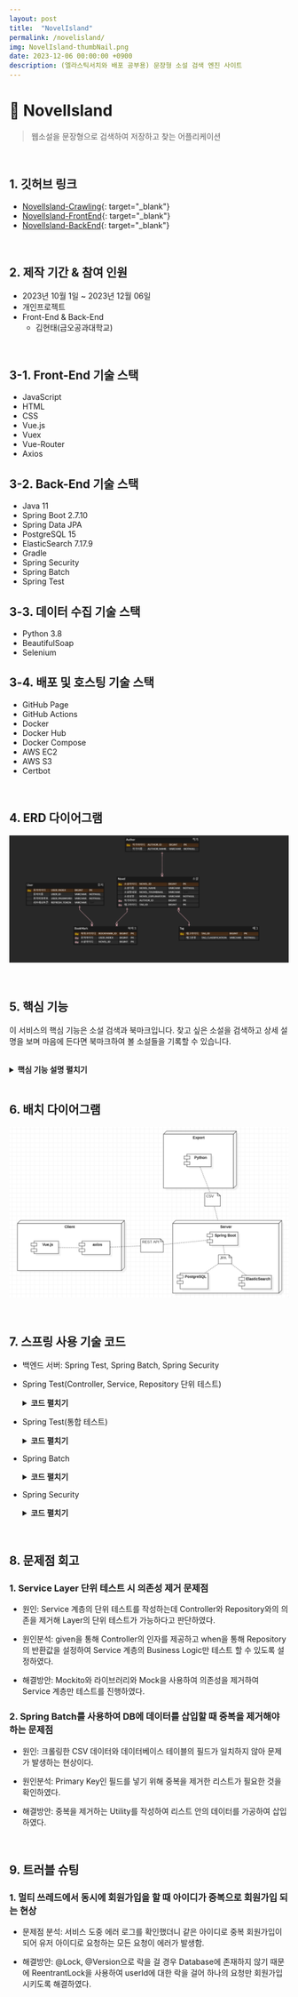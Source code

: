```yaml
---
layout: post
title:  "NovelIsland"
permalink: /novelisland/
img: NovelIsland-thumbNail.png
date: 2023-12-06 00:00:00 +0900
description: (엘라스틱서치와 배포 공부용) 문장형 소설 검색 엔진 사이트
---
```


# :pushpin: NovelIsland
> 웹소설을 문장형으로 검색하여 저장하고 찾는 어플리케이션

<br>

## 1. 깃허브 링크
- [NovelIsland-Crawling](https://github.com/kimgusxo/NovelIsland-Crawling){: target="_blank"}
- [NovelIsland-FrontEnd](https://github.com/kimgusxo/NovelIsland-FrontEnd){: target="_blank"}
- [NovelIsland-BackEnd](https://github.com/kimgusxo/NovelIsland-BackEnd){: target="_blank"}

<br>

## 2. 제작 기간 & 참여 인원
- 2023년 10월 1일 ~ 2023년 12월 06일
- 개인프로젝트
- Front-End & Back-End
  - 김현태(금오공과대학교)

<br>

## 3-1. Front-End 기술 스택
- JavaScript
- HTML
- CSS
- Vue.js
- Vuex
- Vue-Router
- Axios

## 3-2. Back-End 기술 스택
- Java 11
- Spring Boot 2.7.10
- Spring Data JPA
- PostgreSQL 15
- ElasticSearch 7.17.9
- Gradle
- Spring Security
- Spring Batch
- Spring Test

## 3-3. 데이터 수집 기술 스택
- Python 3.8
- BeautifulSoap
- Selenium

## 3-4. 배포 및 호스팅 기술 스택
- GitHub Page
- GitHub Actions
- Docker
- Docker Hub
- Docker Compose
- AWS EC2
- AWS S3
- Certbot

<br>

## 4. ERD 다이어그램
![ERD Diagram](../assets/img/NovelIsland-ERDDiagram.png)

<br>

## 5. 핵심 기능
이 서비스의 핵심 기능은 소설 검색과 북마크입니다.
찾고 싶은 소설을 검색하고 상세 설명을 보며 마음에 든다면 북마크하여 볼 소설들을 기록할 수 있습니다.

<br>

<details>
<summary><b>핵심 기능 설명 펼치기</b></summary>
<div markdown="1">

## 5-1. 소설 검색
<details>

<summary>
  <b>소설 검색 보기</b>
</summary>
		
<div markdown="1">
		
![NovelSearch](../assets/img/NovelIsland-NovelSearch.png)
		
</div>
</details>

## 5-2. 작가 검색

<details>

<summary>
  <b>작가 검색 보기</b>
</summary>

<div markdown="1">

![AuthorSearch](../assets/img/NovelIsland-AuthorSearch.png)

</div>
</details>

## 5-3. 장르 검색

<details>

<summary>
  <b>장르 검색 보기</b>
</summary>

<div markdown="1">

![GenreSearch](../assets/img/NovelIsland-GenreSearch.png)

</div>
</details>

## 5-4. 북마크 관리

<details>

<summary>
  <b>북마크 관리 보기</b>
</summary>

<div markdown="1">

![Bookmark1](../assets/img/NovelIsland-Bookmark1.png)
![Bookmark2](../assets/img/NovelIsland-Bookmark2.png)

</div>
</details>

## 5-5. 북마크 등록

<details>

<summary>
  <b>북마크 등록 보기</b>
</summary>

<div markdown="1">

![BookmarkRegistration1](../assets/img/NovelIsland-BookmarkRegistration1.png)
![BookmarkRegistration1](../assets/img/NovelIsland-BookmarkRegistration2.png)
</div>
</details>

## 5-6. 북마크 해제

<details>

<summary>
  <b>북마크 해제 펼치기</b>
</summary>

<div markdown="1">

![BookmarkClear1](../assets/img/NovelIsland-BookmarkClear1.png)
![BookmarkClear2](../assets/img/NovelIsland-BookmarkClear2.png)

</div>
</details>

## 5-7. 문장형 소설 검색

<details>

<summary>
  <b>문장형 소설 검색 보기</b>
</summary>

<div markdown="1">

![SentenceSearch1](../assets/img/NovelIsland-SentenceSearch1.png)
![SentenceSearch2](../assets/img/NovelIsland-SentenceSearch2.png)

</div>
</details>

## 5-8. 소설 상세정보

<details>

<summary>
  <b>소설 상세정보 보기</b>
</summary>

<div markdown="1">

![NovelDescription](../assets/img/NovelIsland-NovelDescription.png)

</div>
</details>

## 5-9. 웹소설 데이터 크롤링

<details>

<summary>
  <b>데이터 크롤링 보기</b>
</summary>

<div markdown="1">



</div>
</details>

</div>
</details>

<br>

## 6. 배치 다이어그램
![BatchDiagram](../assets/img/NovelIsland-BatchDiagram.png)

<br>

## 7. 스프링 사용 기술 코드
- 백엔드 서버: Spring Test, Spring Batch, Spring Security
- Spring Test(Controller, Service, Repository 단위 테스트)
  <details>

  <summary>
  <b>코드 펼치기</b>
  </summary>

  <div markdown="1">



  </div>
  </details>
- Spring Test(통합 테스트)
  <details>

  <summary>
    <b>코드 펼치기</b>
  </summary>

  <div markdown="1">



  </div>
  </details>

- Spring Batch
  <details>

  <summary>
    <b>코드 펼치기</b>
  </summary>

  <div markdown="1">



  </div>
  </details>

- Spring Security
  <details>

  <summary>
    <b>코드 펼치기</b>
  </summary>

  <div markdown="1">



  </div>
  </details>

<br>

## 8. 문제점 회고
### 1. Service Layer 단위 테스트 시 의존성 제거 문제점
- 원인: Service 계층의 단위 테스트를 작성하는데 Controller와 Repository와의 의존을 제거해 Layer의 단위 테스트가 가능하다고 판단하였다.

- 원인분석: given을 통해 Controller의 인자를 제공하고 when을 통해 Repository의 반환값을 설정하여 Service 계층의 Business Logic만 테스트 할 수 있도록 설정하였다.

- 해결방안: Mockito와 라이브러리와 Mock을 사용하여 의존성을 제거하여 Service 계층만 테스트를 진행하였다.

### 2. Spring Batch를 사용하여 DB에 데이터를 삽입할 때 중복을 제거해야 하는 문제점
- 원인: 크롤링한 CSV 데이터와 데이터베이스 테이블의 필드가 일치하지 않아 문제가 발생하는 현상이다.

- 원인분석: Primary Key인 필드를 넣기 위해 중복을 제거한 리스트가 필요한 것을 확인하였다.

- 해결방안: 중복을 제거하는 Utility를 작성하여 리스트 안의 데이터를 가공하여 삽입하였다.

<br>

## 9. 트러블 슈팅
### 1. 멀티 쓰레드에서 동시에 회원가입을 할 때 아이디가 중복으로 회원가입 되는 현상
- 문제점 분석: 서비스 도중 에러 로그를 확인했더니 같은 아이디로 중복 회원가입이 되어 유저 아이디로 요청하는 모든 요청이 에러가 발생함.

- 해결방안:  @Lock, @Version으로 락을 걸 경우 Database에 존재하지 않기 때문에 ReentrantLock을 사용하여 userId에 대한 락을 걸어 하나의 요청만 회원가입 시키도록 해결하였다.